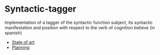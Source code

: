 # Syntactic-tagger

Implementation of a tagger of the syntactic function subject, its syntactic manifestation and position with respect to the verb of cognition believe (in spanish)

- [State of art](https://docs.google.com/spreadsheets/d/1uymNMB_uAZ1F6tseEZdE6NZtb2tT29Zip--HnYX6C_g/edit?usp=sharing)
- [Planning](https://github.com/users/anamunnoz/projects/1/views/1?system_template=team_planning)